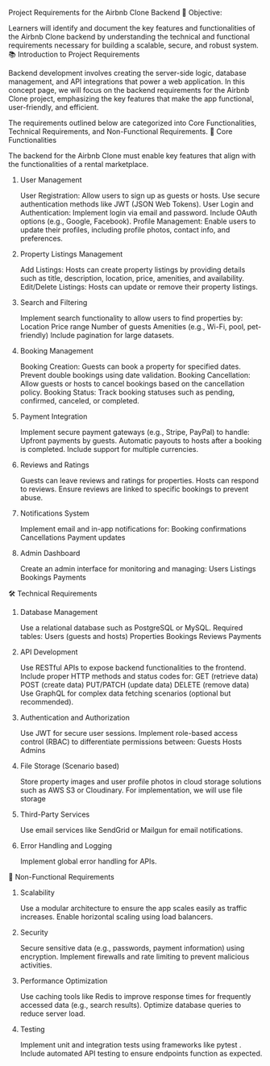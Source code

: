  Project Requirements for the Airbnb Clone Backend
🎯 Objective:

Learners will identify and document the key features and functionalities of the Airbnb Clone backend by understanding the technical and functional requirements necessary for building a scalable, secure, and robust system.
📚 Introduction to Project Requirements

Backend development involves creating the server-side logic, database management, and API integrations that power a web application. In this concept page, we will focus on the backend requirements for the Airbnb Clone project, emphasizing the key features that make the app functional, user-friendly, and efficient.

The requirements outlined below are categorized into Core Functionalities, Technical Requirements, and Non-Functional Requirements.
🔑 Core Functionalities

The backend for the Airbnb Clone must enable key features that align with the functionalities of a rental marketplace.
1. User Management

    User Registration:
        Allow users to sign up as guests or hosts.
        Use secure authentication methods like JWT (JSON Web Tokens).
    User Login and Authentication:
        Implement login via email and password.
        Include OAuth options (e.g., Google, Facebook).
    Profile Management:
        Enable users to update their profiles, including profile photos, contact info, and preferences.

2. Property Listings Management

    Add Listings:
        Hosts can create property listings by providing details such as title, description, location, price, amenities, and availability.
    Edit/Delete Listings:
        Hosts can update or remove their property listings.

3. Search and Filtering

    Implement search functionality to allow users to find properties by:
        Location
        Price range
        Number of guests
        Amenities (e.g., Wi-Fi, pool, pet-friendly)
    Include pagination for large datasets.

4. Booking Management

    Booking Creation:
        Guests can book a property for specified dates.
        Prevent double bookings using date validation.
    Booking Cancellation:
        Allow guests or hosts to cancel bookings based on the cancellation policy.
    Booking Status:
        Track booking statuses such as pending, confirmed, canceled, or completed.

5. Payment Integration

    Implement secure payment gateways (e.g., Stripe, PayPal) to handle:
        Upfront payments by guests.
        Automatic payouts to hosts after a booking is completed.
    Include support for multiple currencies.

6. Reviews and Ratings

    Guests can leave reviews and ratings for properties.
    Hosts can respond to reviews.
    Ensure reviews are linked to specific bookings to prevent abuse.

7. Notifications System

    Implement email and in-app notifications for:
        Booking confirmations
        Cancellations
        Payment updates

8. Admin Dashboard

    Create an admin interface for monitoring and managing:
        Users
        Listings
        Bookings
        Payments

🛠️ Technical Requirements
1. Database Management

    Use a relational database such as PostgreSQL or MySQL.
    Required tables:
        Users (guests and hosts)
        Properties
        Bookings
        Reviews
        Payments

2. API Development

    Use RESTful APIs to expose backend functionalities to the frontend.
    Include proper HTTP methods and status codes for:
        GET (retrieve data)
        POST (create data)
        PUT/PATCH (update data)
        DELETE (remove data)
    Use GraphQL for complex data fetching scenarios (optional but recommended).

3. Authentication and Authorization

    Use JWT for secure user sessions.
    Implement role-based access control (RBAC) to differentiate permissions between:
        Guests
        Hosts
        Admins

4. File Storage (Scenario based)

    Store property images and user profile photos in cloud storage solutions such as AWS S3 or Cloudinary. For implementation, we will use file storage

5. Third-Party Services

    Use email services like SendGrid or Mailgun for email notifications.

6. Error Handling and Logging

    Implement global error handling for APIs.

🚀 Non-Functional Requirements
1. Scalability

    Use a modular architecture to ensure the app scales easily as traffic increases.
    Enable horizontal scaling using load balancers.

2. Security

    Secure sensitive data (e.g., passwords, payment information) using encryption.
    Implement firewalls and rate limiting to prevent malicious activities.

3. Performance Optimization

    Use caching tools like Redis to improve response times for frequently accessed data (e.g., search results).
    Optimize database queries to reduce server load.

4. Testing

    Implement unit and integration tests using frameworks like pytest .
    Include automated API testing to ensure endpoints function as expected.